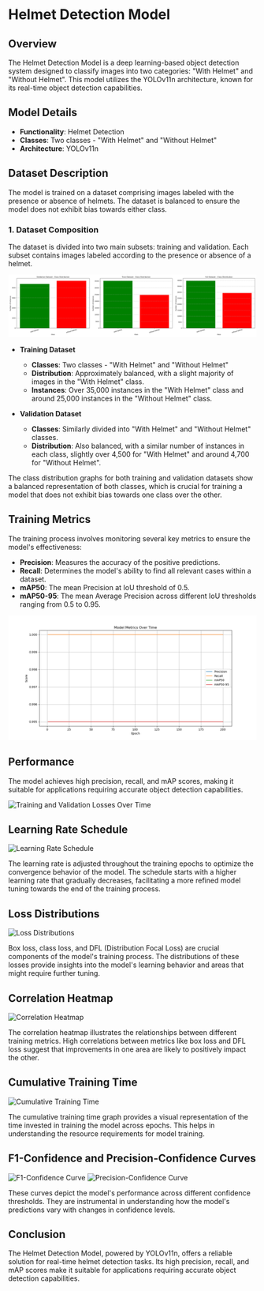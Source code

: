 # Helmet Detection Model

## Overview

The Helmet Detection Model is a deep learning-based object detection system designed to classify images into two categories: "With Helmet" and "Without Helmet". This model utilizes the YOLOv11n architecture, known for its real-time object detection capabilities.

## Model Details

- **Functionality**: Helmet Detection
- **Classes**: Two classes - "With Helmet" and "Without Helmet"
- **Architecture**: YOLOv11n

## Dataset Description

The model is trained on a dataset comprising images labeled with the presence or absence of helmets. The dataset is balanced to ensure the model does not exhibit bias towards either class.

### 1. Dataset Composition

The dataset is divided into two main subsets: training and validation. Each subset contains images labeled according to the presence or absence of a helmet.

![Dataset Composition](https://github.com/Haafii/safeSync-helmet-detection/blob/main/yolo11n/plots/Dataset_class_distribution.png)

- **Training Dataset**

  - **Classes**: Two classes - "With Helmet" and "Without Helmet"
  - **Distribution**: Approximately balanced, with a slight majority of images in the "With Helmet" class.
  - **Instances**: Over 35,000 instances in the "With Helmet" class and around 25,000 instances in the "Without Helmet" class.
- **Validation Dataset**

  - **Classes**: Similarly divided into "With Helmet" and "Without Helmet" classes.
  - **Distribution**: Also balanced, with a similar number of instances in each class, slightly over 4,500 for "With Helmet" and around 4,700 for "Without Helmet".

The class distribution graphs for both training and validation datasets show a balanced representation of both classes, which is crucial for training a model that does not exhibit bias towards one class over the other.

## Training Metrics

The training process involves monitoring several key metrics to ensure the model's effectiveness:

- **Precision**: Measures the accuracy of the positive predictions.
- **Recall**: Determines the model's ability to find all relevant cases within a dataset.
- **mAP50**: The mean Precision at IoU threshold of 0.5.
- **mAP50-95**: The mean Average Precision across different IoU thresholds ranging from 0.5 to 0.95.

![Model Metrics Over Time](https://github.com/Haafii/safeSync-helmet-detection/blob/main/yolo11n/runs/detect/train/training_plots/metrics.png)

## Performance

The model achieves high precision, recall, and mAP scores, making it suitable for applications requiring accurate object detection capabilities.

![Training and Validation Losses Over Time](/Users/hafismuhammed/Desktop/SafeSync/ML/safesync-helmet-detection/yolo11n/runs/detect/train/training_plots/loss_curves.png)

## Learning Rate Schedule

![Learning Rate Schedule](/Users/hafismuhammed/Desktop/SafeSync/ML/safesync-helmet-detection/yolo11n/runs/detect/train/training_plots/learning_rates.png)

The learning rate is adjusted throughout the training epochs to optimize the convergence behavior of the model. The schedule starts with a higher learning rate that gradually decreases, facilitating a more refined model tuning towards the end of the training process.

## Loss Distributions

![Loss Distributions](/Users/hafismuhammed/Desktop/SafeSync/ML/safesync-helmet-detection/yolo11n/runs/detect/train/training_plots/loss_distributions.png)

Box loss, class loss, and DFL (Distribution Focal Loss) are crucial components of the model's training process. The distributions of these losses provide insights into the model's learning behavior and areas that might require further tuning.

## Correlation Heatmap

![Correlation Heatmap](/Users/hafismuhammed/Desktop/SafeSync/ML/safesync-helmet-detection/yolo11n/runs/detect/train/training_plots/correlation_heatmap.png)

The correlation heatmap illustrates the relationships between different training metrics. High correlations between metrics like box loss and DFL loss suggest that improvements in one area are likely to positively impact the other.

## Cumulative Training Time

![Cumulative Training Time](/Users/hafismuhammed/Desktop/SafeSync/ML/safesync-helmet-detection/yolo11n/runs/detect/train/training_plots/training_time.png)

The cumulative training time graph provides a visual representation of the time invested in training the model across epochs. This helps in understanding the resource requirements for model training.

## F1-Confidence and Precision-Confidence Curves

![F1-Confidence Curve](/Users/hafismuhammed/Desktop/SafeSync/ML/safesync-helmet-detection/yolo11n/runs/detect/train/F1_curve.png)
![Precision-Confidence Curve](/Users/hafismuhammed/Desktop/SafeSync/ML/safesync-helmet-detection/yolo11n/runs/detect/train/P_curve.png)

These curves depict the model's performance across different confidence thresholds. They are instrumental in understanding how the model's predictions vary with changes in confidence levels.

## Conclusion

The Helmet Detection Model, powered by YOLOv11n, offers a reliable solution for real-time helmet detection tasks. Its high precision, recall, and mAP scores make it suitable for applications requiring accurate object detection capabilities.
